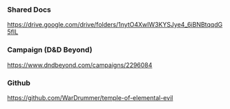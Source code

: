 
### Shared Docs
https://drive.google.com/drive/folders/1nytO4XwIW3KYSJye4_6iBNBtqqdG5fIL

### Campaign (D&D Beyond)
https://www.dndbeyond.com/campaigns/2296084

### Github
https://github.com/WarDrummer/temple-of-elemental-evil